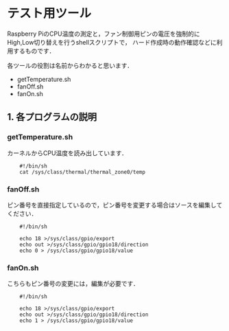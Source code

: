 # テスト用ツール
Raspberry PiのCPU温度の測定と，ファン制御用ピンの電圧を強制的にHigh,Low切り替えを行うshellスクリプトで，
ハード作成時の動作確認などに利用するものです．


各ツールの役割は名前からわかると思います．
* getTemperature.sh
* fanOff.sh
* fanOn.sh


## 1. 各プログラムの説明
### getTemperature.sh
カーネルからCPU温度を読み出しています．
```
    #!/bin/sh
    cat /sys/class/thermal/thermal_zone0/temp
```

### fanOff.sh
ピン番号を直接指定しているので，ピン番号を変更する場合はソースを編集してください．
```
    #!/bin/sh
    
    echo 18 >/sys/class/gpio/export
    echo out >/sys/class/gpio/gpio18/direction
    echo 0 > /sys/class/gpio/gpio18/value
```

### fanOn.sh
こちらもピン番号の変更には，編集が必要です．
```
    #!/bin/sh
    
    echo 18 >/sys/class/gpio/export
    echo out >/sys/class/gpio/gpio18/direction
    echo 1 > /sys/class/gpio/gpio18/value
```




